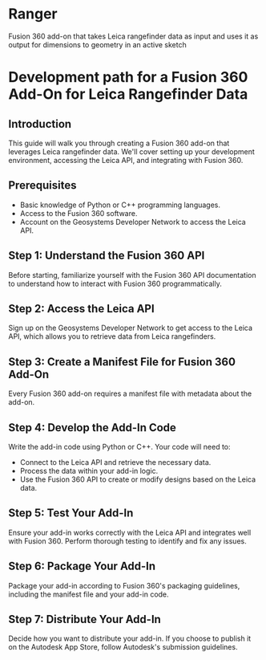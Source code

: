 # Ranger
Fusion 360 add-on that takes Leica rangefinder data as input and uses it as output for dimensions to geometry in an active sketch

# Development path for a Fusion 360 Add-On for Leica Rangefinder Data

## Introduction
This guide will walk you through creating a Fusion 360 add-on that leverages Leica rangefinder data. We'll cover setting up your development environment, accessing the Leica API, and integrating with Fusion 360.

## Prerequisites
- Basic knowledge of Python or C++ programming languages.
- Access to the Fusion 360 software.
- Account on the Geosystems Developer Network to access the Leica API.

## Step 1: Understand the Fusion 360 API
Before starting, familiarize yourself with the Fusion 360 API documentation to understand how to interact with Fusion 360 programmatically.

## Step 2: Access the Leica API
Sign up on the Geosystems Developer Network to get access to the Leica API, which allows you to retrieve data from Leica rangefinders.

## Step 3: Create a Manifest File for Fusion 360 Add-On
Every Fusion 360 add-on requires a manifest file with metadata about the add-on. 


## Step 4: Develop the Add-In Code
Write the add-in code using Python or C++. Your code will need to:
- Connect to the Leica API and retrieve the necessary data.
- Process the data within your add-in logic.
- Use the Fusion 360 API to create or modify designs based on the Leica data.

## Step 5: Test Your Add-In
Ensure your add-in works correctly with the Leica API and integrates well with Fusion 360. Perform thorough testing to identify and fix any issues.

## Step 6: Package Your Add-In
Package your add-in according to Fusion 360's packaging guidelines, including the manifest file and your add-in code.

## Step 7: Distribute Your Add-In
Decide how you want to distribute your add-in. If you choose to publish it on the Autodesk App Store, follow Autodesk's submission guidelines.
